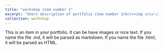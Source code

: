 ```yaml
---
title: "workshop item number 1"
excerpt: "Short description of portfolio item number 1<br/><img src='/images/500x300.png'>"
collection: workshop
---
```


This is an item in your portfolio. It can be have images or nice text. If you name the file .md, it will be parsed as markdown. If you name the file .html, it will be parsed as HTML. 
